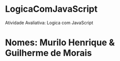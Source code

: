 # LogicaComJavaScript
Atividade Avaliativa: Logica com JavaScript
# Nomes: Murilo Henrique & Guilherme de Morais
